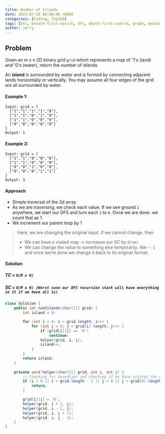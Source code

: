 ```yaml
---
title: Number of Islands
date: 2023-07-28 00:00:00 +0800
categories: [Coding, Top100]
tags: [bfs, breath-first-search, dfs, depth-first-search, graph, medium]     # TAG names should always be lowercase
author: jerry
---
```


## Problem

Given an m x n 2D binary grid `grid` which represents a map of '1's (land) and '0's (water), return the number of islands.

An **island** is surrounded by water and is formed by connecting adjacent lands horizontally or vertically. You may assume all four edges of the grid are all surrounded by water.

#### Example 1:
```textmate
Input: grid = [
  ["1","1","1","1","0"],
  ["1","1","0","1","0"],
  ["1","1","0","0","0"],
  ["0","0","0","0","0"]
]
Output: 1
```
#### Example 2:

```textmate
Input: grid = [
  ["1","1","0","0","0"],
  ["1","1","0","0","0"],
  ["0","0","1","0","0"],
  ["0","0","0","1","1"]
]
Output: 3
```

#### Approach
- Simple traversal of the 2d array
- As we are traversing, we check each value. If we see ground `1` anywhere, we start our DFS and turn each `1` to `0`. Once we are done. we count that as 1.
- We increment our parent loop by 1

> Here, we are changing the original input. If we cannot change, then
> - We can have a visited map -> increases our SC by `O(nm)`
> - We can change the value to something else temporarily. like - `-1` and once we're done we change it back to its original format.


#### Solution

##### TC = `O(M x N)`
##### SC = `O(M x N) (Worst case our DFS recursion stack will have everything in it if we have all 1s)`

```java
class Solution {
    public int numIslands(char[][] grid) {
        int island = 0;

        for (int i = 0; i < grid.length; i++) {
            for (int j = 0; j < grid[i].length; j++) {
                if (grid[i][j] == '0')
                    continue;
                helper(grid, i, j);
                island++;
            }
        }
        return island;
    }
    
    private void helper(char[][] grid, int i, int j) {
        // Checking for boundries and checking if we have visited the node before
        if (i < 0 || i > grid.length - 1 || j < 0 || j > grid[0].length - 1 || grid[i][j] == '0') {
            return;
        }

        grid[i][j] = '0';
        helper(grid, i + 1, j);
        helper(grid, i - 1, j);
        helper(grid, i, j + 1);
        helper(grid, i, j - 1);
    }
}
```
